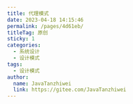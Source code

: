 ```yaml
---
title: 代理模式
date: 2023-04-18 14:15:46
permalink: /pages/4d61eb/
titleTag: 原创
sticky: 1
categories:
  - 系统设计
  - 设计模式
tags:
  - 设计模式
author: 
  name: JavaTanzhiwei
  link: https://gitee.com/JavaTanzhiwei
---
```

